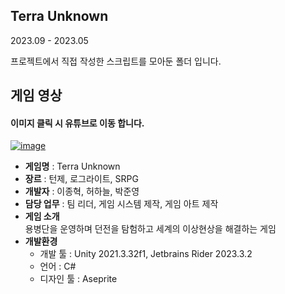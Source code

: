 ## Terra Unknown
2023.09 - 2023.05  
  
프로젝트에서 직접 작성한 스크립트를 모아둔 폴더 입니다.  
## 게임 영상
#### 이미지 클릭 시 유튜브로 이동 합니다.
[![image](https://github.com/aor9/Unity_Script/assets/92034921/280276d2-e07f-44f1-bf2e-08127472a41c)](https://youtu.be/c9DrVFJMeTY?si=H439UXAeDOeEWLM7)

- **게임명** : Terra Unknown
- **장르** : 턴제, 로그라이트, SRPG 
- **개발자** : 이종혁, 허하늘, 박준영
- **담당 업무** : 팀 리더, 게임 시스템 제작, 게임 아트 제작
- **게임 소개**  
  용병단을 운영하며 던전을 탐험하고 세계의 이상현상을 해결하는 게임
- **개발환경**
  - 개발 툴 : Unity 2021.3.32f1, Jetbrains Rider 2023.3.2
  - 언어 : C#
  - 디자인 툴 : Aseprite
